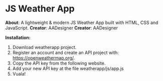 # JS Weather App
**About**: A lightweight & modern JS Weather App built with HTML, CSS and JavaScript.
**Creator**: AADesigner
**Creator**: AADesigner

**Installation:**
1. Download weatherapp project.
2. Register an account and create an API project with: https://openweathermap.org/.
3. Copy the API key from the following website.
4. Add your new API key at the file weatherapp/js/app.js
5. Vuala!